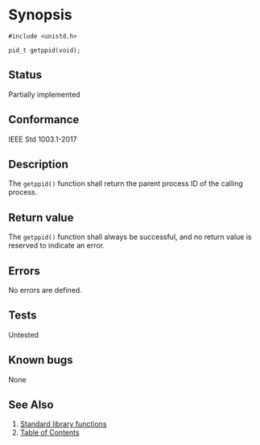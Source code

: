 # Synopsis

`#include <unistd.h>`

`pid_t getppid(void);`

## Status

Partially implemented

## Conformance

IEEE Std 1003.1-2017

## Description

The `getppid()` function shall return the parent process ID of the calling process.

## Return value

The `getppid()` function shall always be successful, and no return value is reserved to indicate an error.

## Errors

No errors are defined.

## Tests

Untested

## Known bugs

None

## See Also

1. [Standard library functions](../README.md)
2. [Table of Contents](../../../README.md)
